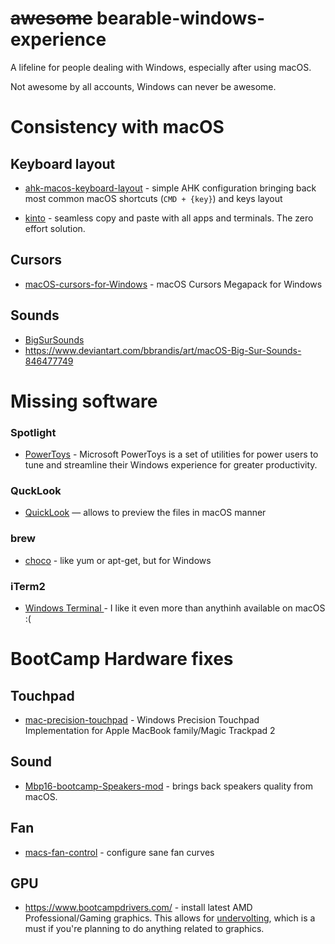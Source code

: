 # ~~awesome~~ bearable-windows-experience
A lifeline for people dealing with Windows, especially after using macOS.

Not awesome by all accounts, Windows can never be awesome.



# Consistency with macOS
## Keyboard layout
- [ahk-macos-keyboard-layout](https://github.com/Bobronium/ahk-macos-keyboard-layout) - simple AHK configuration bringing back most common macOS shortcuts (`CMD + {key}`) and keys layout

- [kinto](https://github.com/rbreaves/kinto) - seamless copy and paste with all apps and terminals. The zero effort solution.

## Cursors
- [macOS-cursors-for-Windows](https://github.com/antiden/macOS-cursors-for-Windows) - macOS Cursors Megapack for Windows

## Sounds
- [BigSurSounds](https://github.com/ThisIsNoahEvans/BigSurSounds)
- https://www.deviantart.com/bbrandis/art/macOS-Big-Sur-Sounds-846477749


# Missing software
### Spotlight
- [PowerToys](https://github.com/microsoft/PowerToys) - Microsoft PowerToys is a set of utilities for power users to tune and streamline their Windows experience for greater productivity.

### QuckLook
- [QuickLook](https://github.com/QL-Win/QuickLook) — allows to preview the files in macOS manner

### brew
- [choco](https://github.com/chocolatey/choco) - like yum or apt-get, but for Windows

### iTerm2
- [Windows Terminal
](https://github.com/microsoft/terminal) - I like it even more than anythinh available on macOS :(

# BootCamp Hardware fixes
## Touchpad
- [mac-precision-touchpad](https://github.com/imbushuo/mac-precision-touchpad) - Windows Precision Touchpad Implementation for Apple MacBook family/Magic Trackpad 2

## Sound
- [Mbp16-bootcamp-Speakers-mod](https://github.com/Naozumi520/Mbp16-bootcamp-Speakers-mod/) - brings back speakers quality from macOS.

## Fan
- [macs-fan-control](https://github.com/crystalidea/macs-fan-control) - configure sane fan curves

## GPU
- https://www.bootcampdrivers.com/ - install latest AMD Professional/Gaming graphics. This allows for [undervolting](https://www.reddit.com/r/macbookpro/comments/klxhp8/guide_automatically_undervolt_in_bootcamp/), which is a must if you're planning to do anything related to graphics.

